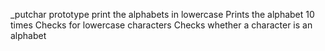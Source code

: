_putchar prototype
print the alphabets in lowercase
Prints the alphabet 10 times
Checks for lowercase characters
Checks whether a character is an alphabet
